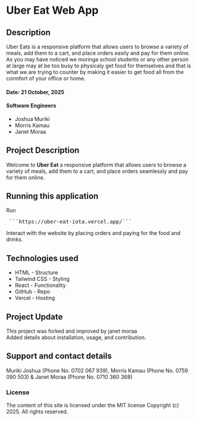 # Uber Eat Web App
## Description
Uber Eats is a responsive platform that allows users to browse a variety of meals, add them to a cart, and place orders easily and pay for them online. As you may have noticed we moringa school students or any other person at large may at be too busy to physicaly get food for themselves and that is what we are trying to counter by making it easier to get food all from the cormfort of your office or home.

#### Date: 21 October, 2025

#### Software Engineers
- Joshua Muriki
- Morris Kamau
- Janet Moraa

## Project Description

Welcome to **Uber Eat** a responsive platform that allows users to browse a variety of meals, add them to a cart, and place orders seamlessly and pay for them online.

## Running this application

Run

<pre> ```https://uber-eat-iota.vercel.app/```</pre>

Interact with the website by placing orders and paying for the food and drinks. 

## Technologies used

- HTML - Structure
- Tailwind CSS - Styling
- React - Functionality
- GitHub - Repo
- Vercel - Hosting
## Project Update

This project was forked and improved by janet moraa  
Added details about installation, usage, and contribution.


## Support and contact details

Muriki Joshua (Phone No. 0702 067 939), Morris Kamau (Phone No. 0759 090 503) & Janet Moraa (Phone No. 0710 360 368) 

### License
The content of this site is licensed under the MIT license Copyright (c) 2025. 
All rights reserved.

